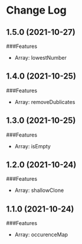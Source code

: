 
# Change Log

## 1.5.0 (2021-10-27)
###Features
* Array: lowestNumber
## 1.4.0 (2021-10-25)
###Features
* Array: removeDublicates
## 1.3.0 (2021-10-25)
###Features
* Array: isEmpty
## 1.2.0 (2021-10-24)
###Features
* Array: shallowClone
## 1.1.0 (2021-10-24)
###Features
* Array: occurenceMap
